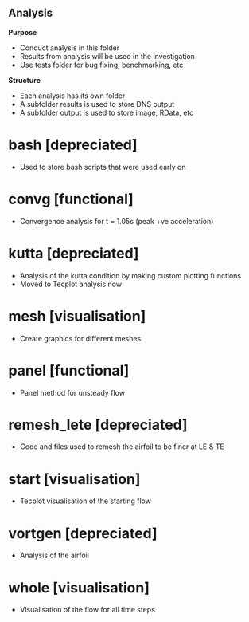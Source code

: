 ## Analysis

**Purpose**
* Conduct analysis in this folder
* Results from analysis will be used in the investigation
* Use tests folder for bug fixing, benchmarking, etc

**Structure**
* Each analysis has its own folder
* A subfolder results is used to store DNS output
* A subfolder output is used to store image, RData, etc

# bash [depreciated]
 - Used to store bash scripts that were used early on 

# convg [functional]
 - Convergence analysis for t = 1.05s (peak +ve acceleration)

# kutta [depreciated]
 - Analysis of the kutta condition by making custom plotting functions
 - Moved to Tecplot analysis now

# mesh [visualisation]
 - Create graphics for different meshes

# panel [functional]
 - Panel method for unsteady flow

# remesh_lete [depreciated]
 - Code and files used to remesh the airfoil to be finer at LE & TE

# start [visualisation]
 - Tecplot visualisation of the starting flow

# vortgen [depreciated]
 - Analysis of the airfoil

# whole [visualisation]
 - Visualisation of the flow for all time steps
